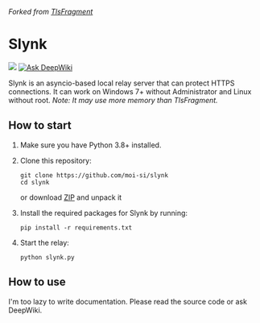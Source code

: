*Forked from [TlsFragment](https://github.com/maoist2009/TlsFragment)*
# Slynk
[![](https://img.shields.io/github/release/moi-si/slynk.svg)](https://github.com/moi-si/slynk/releases/latest)
[![Ask DeepWiki](https://deepwiki.com/badge.svg)](https://deepwiki.com/moi-si/slynk)

Slynk is an asyncio-based local relay server that can protect HTTPS connections. It can work on Windows 7+ without Administrator and Linux without root. *Note: It may use more memory than TlsFragment.*
## How to start
1. Make sure you have Python 3.8+ installed.
2. Clone this repository:

   ```
   git clone https://github.com/moi-si/slynk
   cd slynk
   ```
   or download [ZIP](https://github.com/moi-si/slynk/archive/refs/heads/main.zip) and unpack it
3. Install the required packages for Slynk by running:

   ```
   pip install -r requirements.txt
   ```
4. Start the relay:

   ```
   python slynk.py
   ```
## How to use
I'm too lazy to write documentation. Please read the source code or ask DeepWiki.
